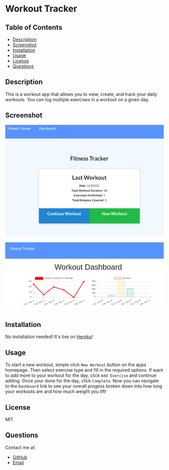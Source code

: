 # Workout Tracker

## Table of Contents

* [Description](#description)
* [Screenshot](#screenshot)
* [Installation](#installation)
* [Usage](#usage)
* [License](#license)
* [Questions](#question)

## Description

This is a workout app that allows you to view, create, and track your daily workouts. You can log multiple exercises in a workout on a given day.

## Screenshot

 ![Screenshot](assets/img/workout-tracker-1.png)

 ![Screenshot](assets/img/workout-tracker-2.png)

## Installation

No installation needed! It's live on [Heroku](https://workout-tracker-dlm.herokuapp.com/)!

## Usage

To start a new workout, simple click `New Workout` button on the apps homepage. Then select exercise type and fill in the required options. If want to add more to your workout for the day, click `Add Exercise` and continue adding. Once your done for the day, click `Complete`. Now you can navigate to the `Dashboard` link to see your overall progess broken down into how long your workouts are and how much weight you lift!

## License

MIT

## Questions
Contact me at:
* [GitHub](https://github.com/murda02)
* [Email](mailto:davelmurphy@zoho.com)